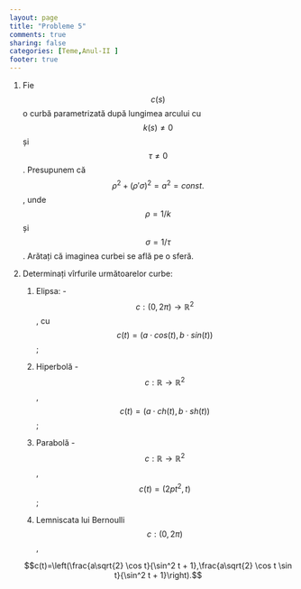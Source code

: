 ```yaml
---
layout: page
title: "Probleme 5"
comments: true
sharing: false
categories: [Teme,Anul-II ]
footer: true
---
```


1. Fie $$c(s)$$ o curbă parametrizată după lungimea arcului cu $$k(s) \neq 0$$
   și $$\tau \neq 0$$. Presupunem că $$ \rho^2+(\rho'\sigma)^2=a^2=const.$$,
   unde $$\rho =1/k$$ și $$\sigma =1/\tau$$. Arătați că imaginea curbei se află
   pe o sferă.

2. Determinați vîrfurile următoarelor curbe:

    1. Elipsa: - $$c:(0,2\pi) \to \mathbb{R}^2$$, cu $$c(t)=\left(a \cdot cos(t), b \cdot sin(t)\right)$$;

    2. Hiperbolă - $$c: \mathbb{R} \to \mathbb{R}^2$$, $$c(t)=\left(a \cdot ch(t),b \cdot sh(t) \right)$$;

    3. Parabolă - $$c: \mathbb{R} \to \mathbb{R}^2$$, $$c(t)=\left(2pt^2,t\right)$$;

    4. Lemniscata lui Bernoulli $$c:(0,2\pi)$$, 
    
	$$c(t)=\left(\frac{a\sqrt{2} \cos t}{\sin^2 t + 1},\frac{a\sqrt{2} \cos t \sin t}{\sin^2 t + 1}\right).$$


 

